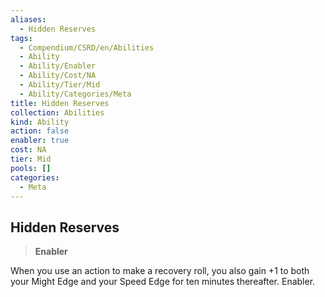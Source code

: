```yaml
---
aliases:
  - Hidden Reserves
tags:
  - Compendium/CSRD/en/Abilities
  - Ability
  - Ability/Enabler
  - Ability/Cost/NA
  - Ability/Tier/Mid
  - Ability/Categories/Meta
title: Hidden Reserves
collection: Abilities
kind: Ability
action: false
enabler: true
cost: NA
tier: Mid
pools: []
categories:
  - Meta
---
```

## Hidden Reserves    
>**Enabler**  
    
When you use an action to make a recovery roll, you also gain +1 to both your Might Edge and your Speed Edge for ten minutes thereafter. Enabler.
